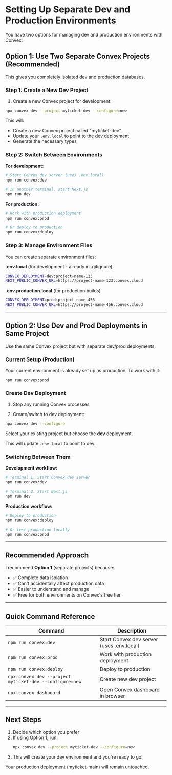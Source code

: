 # Setting Up Separate Dev and Production Environments

You have two options for managing dev and production environments with Convex:

## Option 1: Use Two Separate Convex Projects (Recommended)

This gives you completely isolated dev and production databases.

### Step 1: Create a New Dev Project

1. Create a new Convex project for development:
```bash
npx convex dev --project myticket-dev --configure=new
```

This will:
- Create a new Convex project called "myticket-dev"
- Update your `.env.local` to point to the dev deployment
- Generate the necessary types

### Step 2: Switch Between Environments

**For development:**
```bash
# Start Convex dev server (uses .env.local)
npm run convex:dev

# In another terminal, start Next.js
npm run dev
```

**For production:**
```bash
# Work with production deployment
npm run convex:prod

# Or deploy to production
npm run convex:deploy
```

### Step 3: Manage Environment Files

You can create separate environment files:

**.env.local** (for development - already in .gitignore)
```bash
CONVEX_DEPLOYMENT=dev:project-name-123
NEXT_PUBLIC_CONVEX_URL=https://project-name-123.convex.cloud
```

**.env.production.local** (for production builds)
```bash
CONVEX_DEPLOYMENT=prod:project-name-456
NEXT_PUBLIC_CONVEX_URL=https://project-name-456.convex.cloud
```

---

## Option 2: Use Dev and Prod Deployments in Same Project

Use the same Convex project but with separate dev/prod deployments.

### Current Setup (Production)

Your current environment is already set up as production. To work with it:

```bash
npm run convex:prod
```

### Create Dev Deployment

1. Stop any running Convex processes

2. Create/switch to dev deployment:
```bash
npx convex dev --configure
```

Select your existing project but choose the **dev** deployment.

This will update `.env.local` to point to dev.

### Switching Between Them

**Development workflow:**
```bash
# Terminal 1: Start Convex dev server
npm run convex:dev

# Terminal 2: Start Next.js
npm run dev
```

**Production workflow:**
```bash
# Deploy to production
npm run convex:deploy

# Or test production locally
npm run convex:prod
```

---

## Recommended Approach

I recommend **Option 1** (separate projects) because:
- ✅ Complete data isolation
- ✅ Can't accidentally affect production data
- ✅ Easier to understand and manage
- ✅ Free for both environments on Convex's free tier

---

## Quick Command Reference

| Command | Description |
|---------|-------------|
| `npm run convex:dev` | Start Convex dev server (uses .env.local) |
| `npm run convex:prod` | Work with production deployment |
| `npm run convex:deploy` | Deploy to production |
| `npx convex dev --project myticket-dev --configure=new` | Create new dev project |
| `npx convex dashboard` | Open Convex dashboard in browser |

---

## Next Steps

1. Decide which option you prefer
2. If using Option 1, run:
   ```bash
   npx convex dev --project myticket-dev --configure=new
   ```
3. This will create your dev environment and you're ready to go!

Your production deployment (myticket-main) will remain untouched.

